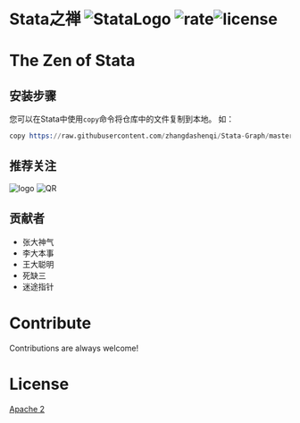 # Stata之禅    ![StataLogo](https://img.shields.io/badge/Stata-@zhandashenqi-green.svg?logo=angular&style=for-the-badge) ![rate](https://img.shields.io/badge/stars-%E2%98%85%E2%98%85%E2%98%85%E2%98%85%E2%98%86-brightgreen.svg)![license](https://img.shields.io/badge/license-Apache%202-blue.svg)

# The Zen of Stata


## 安装步骤

您可以在Stata中使用`copy`命令将仓库中的文件复制到本地。
如：
```s
copy https://raw.githubusercontent.com/zhangdashenqi/Stata-Graph/master/plot_distribution.do plot_distribution.do
```

## 推荐关注

![logo](https://raw.githubusercontent.com/zhangdashenqi/Stata-Graph/master/logo.png)
![QR](https://raw.githubusercontent.com/zhangdashenqi/Stata-Graph/master/qr.png)

## 贡献者

* 张大神气
* 李大本事
* 王大聪明
* 死缺三
* 迷途指针

# Contribute
Contributions are always welcome! 

# License

[Apache 2](http://www.apache.org/licenses/LICENSE-2.0.txt)